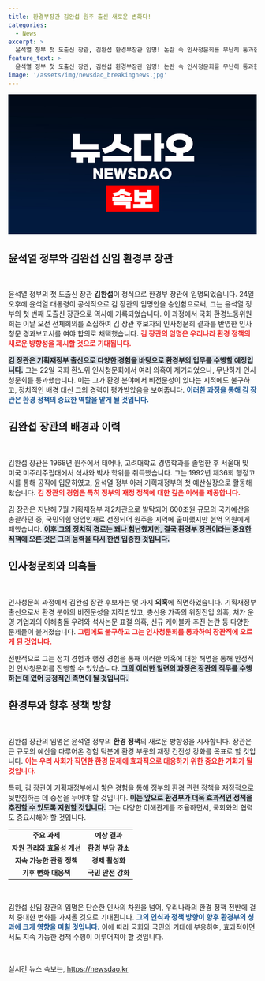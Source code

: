 ```yaml
---
title: 환경부장관 김완섭 원주 출신 새로운 변화다!
categories:
  - News
excerpt: >
  윤석열 정부 첫 도출신 장관, 김완섭 환경부장관 임명! 논란 속 인사청문회를 무난히 통과한 그의 과거와 미래에 대한 기대가 모이고 있다. 이 인물의 등장이 환경정책에 어떤 변화를 가져올지 주목된다!
feature_text: >
  윤석열 정부 첫 도출신 장관, 김완섭 환경부장관 임명! 논란 속 인사청문회를 무난히 통과한 그의 과거와 미래에 대한 기대가 모이고 있다. 이 인물의 등장이 환경정책에 어떤 변화를 가져올지 주목된다!
image: '/assets/img/newsdao_breakingnews.jpg'
---
```


<p><img src="/assets/img/newsdao_breakingnews.jpg" alt="cryptoinkorea 속보" /></p>

<h2 data-ke-size="size26">윤석열 정부와 김완섭 신임 환경부 장관</h2>

<p data-ke-size="size16">&nbsp;</p>

<p>윤석열 정부의 첫 도출신 장관 <strong>김완섭</strong>이 정식으로 환경부 장관에 임명되었습니다. 24일 오후에 윤석열 대통령이 공식적으로 김 장관의 임명안을 승인함으로써, 그는 윤석열 정부의 첫 번째 도출신 장관으로 역사에 기록되었습니다. 이 과정에서 국회 환경노동위원회는 이날 오전 전체회의를 소집하여 김 장관 후보자의 인사청문회 결과를 반영한 인사청문 경과보고서를 여야 합의로 채택했습니다. <b><span style="color: #ee2323;">김 장관의 임명은 우리나라 환경 정책의 새로운 방향성을 제시할 것으로 기대됩니다.</span></b></p>

<p><b><span style="background-color: #21538527;">김 장관은 기획재정부 출신으로 다양한 경험을 바탕으로 환경부의 업무를 수행할 예정입니다.</span></b> 그는 22일 국회 환노위 인사청문회에서 여러 의혹이 제기되었으나, 무난하게 인사청문회를 통과했습니다. 이는 그가 환경 분야에서 비전문성이 있다는 지적에도 불구하고, 정치적인 배경 대신 그의 경력이 평가받았음을 보여줍니다. <b><span style="color: #1a5490;">이러한 과정을 통해 김 장관은 환경 정책의 중요한 역할을 맡게 될 것입니다.</span></b></p>

<h2 data-ke-size="size26">김완섭 장관의 배경과 이력</h2>

<p data-ke-size="size16">&nbsp;</p>

<p>김완섭 장관은 1968년 원주에서 태어나, 고려대학교 경영학과를 졸업한 후 서울대 및 미국 미주리주립대에서 석사와 박사 학위를 취득했습니다. 그는 1992년 제36회 행정고시를 통해 공직에 입문하였고, 윤석열 정부 아래 기획재정부의 첫 예산실장으로 활동해 왔습니다. <b><span style="color: #ee2323;">김 장관의 경험은 특히 정부의 재정 정책에 대한 깊은 이해를 제공합니다.</span></b></p>

<p>김 장관은 지난해 7월 기획재정부 제2차관으로 발탁되어 600조원 규모의 국가예산을 총괄하던 중, 국민의힘 영입인재로 선정되어 원주을 지역에 출마했지만 현역 의원에게 패했습니다. <b><span style="background-color: #21538527;">이후 그의 정치적 경로는 꽤나 험난했지만, 결국 환경부 장관이라는 중요한 직책에 오른 것은 그의 능력을 다시 한번 입증한 것입니다.</span></b></p>

<h2 data-ke-size="size26">인사청문회와 의혹들</h2>

<p data-ke-size="size16">&nbsp;</p>

<p>인사청문회 과정에서 김완섭 장관 후보자는 몇 가지 <strong>의혹</strong>에 직면하였습니다. 기획재정부 출신으로서 환경 분야의 비전문성을 지적받았고, 총선용 가족의 위장전입 의혹, 처가 운영 기업과의 이해충돌 우려와 석사논문 표절 의혹, 신규 케이블카 추진 논란 등 다양한 문제들이 불거졌습니다. <b><span style="color: #ee2323;">그럼에도 불구하고 그는 인사청문회를 통과하여 장관직에 오르게 된 것입니다.</span></b></p>

<p>전반적으로 그는 정치 경험과 행정 경험을 통해 이러한 의혹에 대한 해명을 통해 안정적인 인사청문회를 진행할 수 있었습니다. <b><span style="background-color: #21538527;">그의 이러한 일련의 과정은 장관의 직무를 수행하는 데 있어 긍정적인 측면이 될 것입니다.</span></b></p>

<h2 data-ke-size="size26">환경부와 향후 정책 방향</h2>

<p data-ke-size="size16">&nbsp;</p>

<p>김완섭 장관의 임명은 윤석열 정부의 <strong>환경 정책</strong>의 새로운 방향성을 시사합니다. 장관은 큰 규모의 예산을 다루어온 경험 덕분에 환경 부문의 재정 건전성 강화를 목표로 할 것입니다. <b><span style="color: #ee2323;">이는 우리 사회가 직면한 환경 문제에 효과적으로 대응하기 위한 중요한 기회가 될 것입니다.</span></b></p>

<p>특히, 김 장관이 기획재정부에서 쌓은 경험을 통해 정부의 환경 관련 정책을 재정적으로 뒷받침하는 데 중점을 두어야 할 것입니다. <b><span style="background-color: #21538527;">이는 앞으로 환경부가 더욱 효과적인 정책을 추진할 수 있도록 지원할 것입니다.</span></b> 그는 다양한 이해관계를 조율하면서, 국회와의 협력도 중요시해야 할 것입니다.</p>

<table style="width: 100%; border-collapse: collapse;">
<tr>
<td style="text-align: center; height: 17px;"><b>주요 과제</b></td>
<td style="text-align: center; height: 17px;"><b>예상 결과</b></td>
</tr>
<tr>
<td style="text-align: center; height: 17px;"><b>자원 관리와 효율성 개선</b></td>
<td style="text-align: center; height: 17px;"><b>환경 부담 감소</b></td>
</tr>
<tr>
<td style="text-align: center; height: 17px;"><b>지속 가능한 관광 정책</b></td>
<td style="text-align: center; height: 17px;"><b>경제 활성화</b></td>
</tr>
<tr>
<td style="text-align: center; height: 17px;"><b>기후 변화 대응책</b></td>
<td style="text-align: center; height: 17px;"><b>국민 안전 강화</b></td>
</tr>
</table>

<p data-ke-size="size16">&nbsp;</p>

<p>김완섭 신임 장관의 임명은 단순한 인사의 차원을 넘어, 우리나라의 환경 정책 전반에 걸쳐 중대한 변화를 가져올 것으로 기대됩니다. <b><span style="color: #1a5490;">그의 인식과 정책 방향이 향후 환경부의 성과에 크게 영향을 미칠 것입니다.</span></b> 이에 따라 국회와 국민의 기대에 부응하여, 효과적이면서도 지속 가능한 정책 수행이 이루어져야 할 것입니다. </p>

<p data-ke-size="size16">&nbsp;</p>
실시간 뉴스 속보는, <a href="https://newsdao.kr" rel="dofollow">https://newsdao.kr</a>


